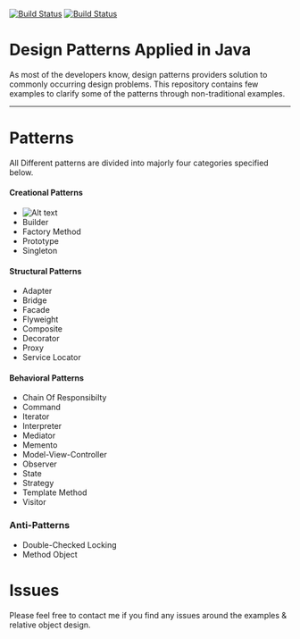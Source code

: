 [![Build Status](https://travis-ci.org/SaumilP/design-patterns.svg)](https://travis-ci.org/SaumilP/design-patterns) [![Build Status](https://scan.coverity.com/projects/3816/badge.svg)](https://scan.coverity.com/projects/3816)

Design Patterns Applied in Java
===============================
As most of the developers know, design patterns providers solution to commonly occurring design problems. This repository contains few examples to clarify some of the patterns through non-traditional examples.

----------

Patterns
========

All Different patterns are divided into majorly four  categories specified below.

#### Creational Patterns ####
- ![Alt text](blob/master/abstract-factory/abstract-factory-class-diag.png?raw=true "Abstract Factory")
- Builder
- Factory Method
- Prototype
- Singleton

#### Structural Patterns ####
- Adapter
- Bridge
- Facade
- Flyweight
- Composite
- Decorator
- Proxy
- Service Locator

#### Behavioral Patterns ####
- Chain Of Responsibilty
- Command
- Iterator
- Interpreter
- Mediator
- Memento
- Model-View-Controller
- Observer
- State
- Strategy
- Template Method
- Visitor

### Anti-Patterns ####
- Double-Checked Locking
- Method Object

Issues
======
Please feel free to contact me if you find any issues around the examples & relative object design.
